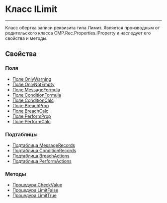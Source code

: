 ﻿---
Link: CMP.Rec.Properties.ILimit
---

<!--- Навигация
[Имя проекта](#)
-->

# Класс ILimit
---

Класс обертка записи реквизита типа Лимит.
Является производным от родительского класса CMP.Rec.Properties.IProperty и наследует его свойства и методы.


<!---
## Примеры
-->

## Свойства

<!--
### Типы
* [Тип 1](#)
-->

### Поля
* [Поле OnlyWarning](topic:.Custom.CMPClasses.Rec.Properties.ILimit.OnlyWarning)
* [Поле OnlyNotEmpty](topic:.Custom.CMPClasses.Rec.Properties.ILimit.OnlyNotEmpty)
* [Поле MessageFormula](topic:.Custom.CMPClasses.Rec.Properties.ILimit.MessageFormula)
* [Поле ConditionFormula](topic:.Custom.CMPClasses.Rec.Properties.ILimit.ConditionFormula)
* [Поле ConditionCalc](topic:.Custom.CMPClasses.Rec.Properties.ILimit.ConditionCalc)
* [Поле BreachProp](topic:.Custom.CMPClasses.Rec.Properties.ILimit.BreachProp)
* [Поле BreachCalc](topic:.Custom.CMPClasses.Rec.Properties.ILimit.BreachCalc)
* [Поле PerformProp](topic:.Custom.CMPClasses.Rec.Properties.ILimit.PerformProp)
* [Поле PerformCalc](topic:.Custom.CMPClasses.Rec.Properties.ILimit.PerformCalc)

### Подтаблицы
* [Подтаблица MessageRecords](topic:.Custom.CMPClasses.Rec.Properties.ILimit.MessageRecords)
* [Подтаблица ConditionRecords](topic:.Custom.CMPClasses.Rec.Properties.ILimit.ConditionRecords)
* [Подтаблица BreachActions](topic:.Custom.CMPClasses.Rec.Properties.ILimit.BreachActions)
* [Подтаблица PerformActions](topic:.Custom.CMPClasses.Rec.Properties.ILimit.PerformActions)

### Методы
* [Процедура CheckValue](topic:.Custom.CMPClasses.Rec.Properties.ILimit.CheckValue)
* [Процедура LimitFalse](topic:.Custom.CMPClasses.Rec.Properties.ILimit.LimitFalse)
* [Процедура LimitTrue](topic:.Custom.CMPClasses.Rec.Properties.ILimit.LimitTrue)
